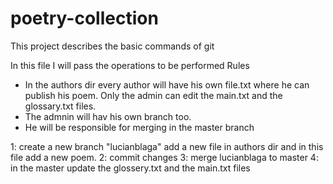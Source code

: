 # poetry-collection
 This project describes the basic commands of git
 
 In this file I will pass the operations to be performed
 Rules
 * In the authors dir every author will have his own file.txt where he can publish his poem. Only the admin can edit the main.txt and the glossary.txt files.
 * The admnin will hav his own branch too.
 * He will be responsible for merging in the master branch
 
 
 1: create a new branch "lucianblaga" add a new file in authors dir and in this file add a new poem.
 2: commit changes 
 3: merge lucianblaga to master
 4: in the master update the glossery.txt and the main.txt files
 
